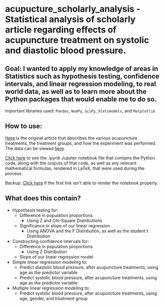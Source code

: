 # acupucture_scholarly_analysis - Statistical analysis of scholarly article regarding effects of acupuncture treatment on systolic and diastolic blood pressure.
## Goal: I wanted to apply my knowledge of areas in Statistics such as hypothesis testing, confidence intervals, and linear regression modeling, to real world data, as well as to learn more about the Python packages that would enable me to do so.

Important libraries used: `Pandas`, `NumPy`, `SciPy`, `Statsmodels`, and `Matplotlib`

## How to use:
[Here](https://github.com/papir805/acupuncture_scholarly_analysis/blob/master/acupuncture_scholarly_article.pdf) is the original article that describes the various acupuncture treatments, the treatment groups, and how the experiment was performed.  The data can be viewed [here](https://github.com/papir805/acupuncture_scholarly_analysis/blob/master/data/Acupuncture%20Data.csv).

[Click here](https://github.com/papir805/acupuncture_scholarly_analysis/blob/master/scholarly_analysis_github.ipynb) to see the .ipynb Jupyter notebook file that contains the Python code, along with the outputs of that code, as well as any relevant mathematical formulas, rendered in LaTeX, that were used during the process.  

Backup: [Click here](https://nbviewer.org/github/papir805/acupuncture_scholarly_analysis/blob/master/scholarly_analysis_github.ipynb) if the first link isn't able to render the notebook properly.

## What does this contain?
- Hypothesis testing for:
  - Difference in population proportions
    - Using Z and Chi-Square Distributions
  - Significance in slope of our linear regression
    - Using ANOVA and the F Distribution, as well as the student t Distribution
- Constructing confidence intervals for:
  - Difference in population proportions
    - Using Z Distribution
  - Slope of our linear regression model
- Simple linear regression modeling to:
  - Predict diastolic blood pressure, after acupuncture treatments, using age as the predictor variable
  - Predict systolic blood pressure, after acupuncture treatments, using age as the predictor variable
- Multiple linear regression modeling to:
  - Predict systolic blood pressure, after acupuncture treatments, using age, gender, and treatment group
